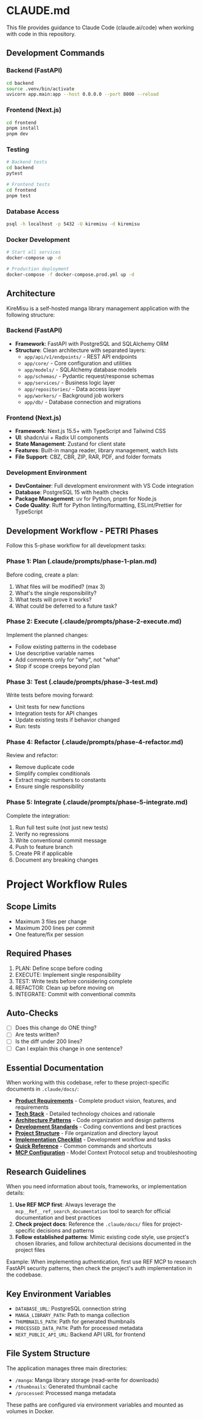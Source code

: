 # CLAUDE.md

This file provides guidance to Claude Code (claude.ai/code) when working with code in this repository.

## Development Commands

### Backend (FastAPI)
```bash
cd backend
source .venv/bin/activate
uvicorn app.main:app --host 0.0.0.0 --port 8000 --reload
```

### Frontend (Next.js)
```bash
cd frontend
pnpm install
pnpm dev
```

### Testing
```bash
# Backend tests
cd backend
pytest

# Frontend tests  
cd frontend
pnpm test
```

### Database Access
```bash
psql -h localhost -p 5432 -U kiremisu -d kiremisu
```

### Docker Development
```bash
# Start all services
docker-compose up -d

# Production deployment
docker-compose -f docker-compose.prod.yml up -d
```

## Architecture

KireMisu is a self-hosted manga library management application with the following structure:

### Backend (FastAPI)
- **Framework**: FastAPI with PostgreSQL and SQLAlchemy ORM
- **Structure**: Clean architecture with separated layers:
  - `app/api/v1/endpoints/` - REST API endpoints
  - `app/core/` - Core configuration and utilities
  - `app/models/` - SQLAlchemy database models
  - `app/schemas/` - Pydantic request/response schemas
  - `app/services/` - Business logic layer
  - `app/repositories/` - Data access layer
  - `app/workers/` - Background job workers
  - `app/db/` - Database connection and migrations

### Frontend (Next.js)
- **Framework**: Next.js 15.5+ with TypeScript and Tailwind CSS
- **UI**: shadcn/ui + Radix UI components
- **State Management**: Zustand for client state
- **Features**: Built-in manga reader, library management, watch lists
- **File Support**: CBZ, CBR, ZIP, RAR, PDF, and folder formats

### Development Environment
- **DevContainer**: Full development environment with VS Code integration
- **Database**: PostgreSQL 15 with health checks
- **Package Management**: uv for Python, pnpm for Node.js
- **Code Quality**: Ruff for Python linting/formatting, ESLint/Prettier for TypeScript

## Development Workflow - PETRI Phases

Follow this 5-phase workflow for all development tasks:

### Phase 1: Plan (.claude/prompts/phase-1-plan.md)
Before coding, create a plan:
1. What files will be modified? (max 3)
2. What's the single responsibility?
3. What tests will prove it works?
4. What could be deferred to a future task?

### Phase 2: Execute (.claude/prompts/phase-2-execute.md)
Implement the planned changes:
- Follow existing patterns in the codebase
- Use descriptive variable names
- Add comments only for "why", not "what"
- Stop if scope creeps beyond plan

### Phase 3: Test (.claude/prompts/phase-3-test.md)
Write tests before moving forward:
- Unit tests for new functions
- Integration tests for API changes
- Update existing tests if behavior changed
- Run: tests

### Phase 4: Refactor (.claude/prompts/phase-4-refactor.md)
Review and refactor:
- Remove duplicate code
- Simplify complex conditionals
- Extract magic numbers to constants
- Ensure single responsibility

### Phase 5: Integrate (.claude/prompts/phase-5-integrate.md)
Complete the integration:
1. Run full test suite (not just new tests)
2. Verify no regressions
3. Write conventional commit message
4. Push to feature branch
5. Create PR if applicable
6. Document any breaking changes

# Project Workflow Rules

## Scope Limits
- Maximum 3 files per change
- Maximum 200 lines per commit
- One feature/fix per session

## Required Phases
1. PLAN: Define scope before coding
2. EXECUTE: Implement single responsibility
3. TEST: Write tests before considering complete
4. REFACTOR: Clean up before moving on
5. INTEGRATE: Commit with conventional commits

## Auto-Checks
- [ ] Does this change do ONE thing?
- [ ] Are tests written?
- [ ] Is the diff under 200 lines?
- [ ] Can I explain this change in one sentence?

## Essential Documentation

When working with this codebase, refer to these project-specific documents in `.claude/docs/`:

- **[Product Requirements](.claude/docs/kiremisu_prd.md)** - Complete product vision, features, and requirements
- **[Tech Stack](.claude/docs/kiremisu_tech_stack.md)** - Detailed technology choices and rationale
- **[Architecture Patterns](.claude/docs/kiremisu_architecture_patterns.md)** - Code organization and design patterns
- **[Development Standards](.claude/docs/kiremisu_development_standards.md)** - Coding conventions and best practices  
- **[Project Structure](.claude/docs/kiremisu_project_structure.md)** - File organization and directory layout
- **[Implementation Checklist](.claude/docs/kiremisu_implementation_checklist.md)** - Development workflow and tasks
- **[Quick Reference](.claude/docs/kiremisu_quick_reference.md)** - Common commands and shortcuts
- **[MCP Configuration](.claude/docs/MCP_CONFIGURATION.md)** - Model Context Protocol setup and troubleshooting

## Research Guidelines

When you need information about tools, frameworks, or implementation details:

1. **Use REF MCP first**: Always leverage the `mcp__Ref__ref_search_documentation` tool to search for official documentation and best practices
2. **Check project docs**: Reference the `.claude/docs/` files for project-specific decisions and patterns
3. **Follow established patterns**: Mimic existing code style, use project's chosen libraries, and follow architectural decisions documented in the project files

Example: When implementing authentication, first use REF MCP to research FastAPI security patterns, then check the project's auth implementation in the codebase.

## Key Environment Variables
- `DATABASE_URL`: PostgreSQL connection string
- `MANGA_LIBRARY_PATH`: Path to manga collection
- `THUMBNAILS_PATH`: Path for generated thumbnails
- `PROCESSED_DATA_PATH`: Path for processed metadata
- `NEXT_PUBLIC_API_URL`: Backend API URL for frontend

## File System Structure
The application manages three main directories:
- `/manga`: Manga library storage (read-write for downloads)
- `/thumbnails`: Generated thumbnail cache
- `/processed`: Processed manga metadata

These paths are configured via environment variables and mounted as volumes in Docker.
